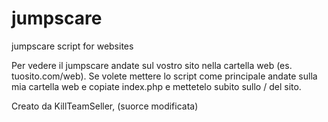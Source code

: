 # jumpscare
jumpscare script for websites

Per vedere il jumpscare andate sul vostro sito nella cartella web (es. tuosito.com/web).
Se volete mettere lo script come principale andate sulla mia cartella web e copiate index.php e mettetelo subito sullo / del sito.

Creato da KillTeamSeller, (suorce modificata)
